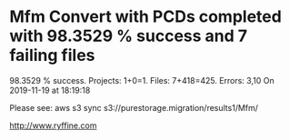 # Mfm Convert with PCDs completed with 98.3529 % success and 7 failing files

98.3529 % success. Projects: 1+0=1.  Files: 7+418=425. Errors: 3,10  On 2019-11-19 at 18:19:18



Please see: aws s3 sync s3://purestorage.migration/results1/Mfm/

http://www.ryffine.com
